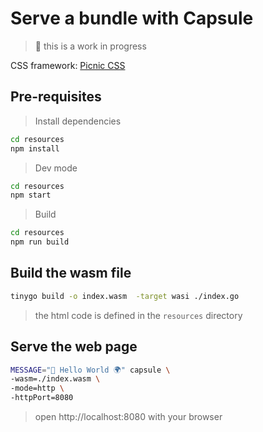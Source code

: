 # Serve a bundle with Capsule
> 🚧 this is a work in progress

CSS framework: [Picnic CSS](https://picnicss.com/)

## Pre-requisites

> Install dependencies
```bash
cd resources
npm install
```

> Dev mode
```bash
cd resources
npm start
```

> Build
```bash
cd resources
npm run build
```

## Build the wasm file

```bash
tinygo build -o index.wasm  -target wasi ./index.go
```
> the html code is defined in the `resources` directory

## Serve the web page

```bash
MESSAGE="👋 Hello World 🌍" capsule \
-wasm=./index.wasm \
-mode=http \
-httpPort=8080
```
> open http://localhost:8080 with your browser
